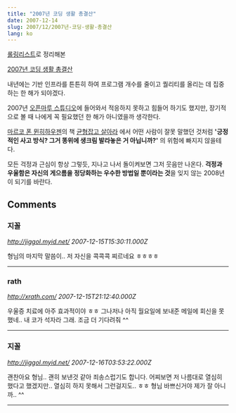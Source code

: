 ```yaml
---
title: "2007년 코딩 생활 총결산"
date: 2007-12-14
slug: 2007/12/2007년-코딩-생활-총결산
lang: ko
---
```


[롤링리스트](http://www.rollinglist.com/)로 정리해본 

[2007년 코딩 생활 총결산](http://rath.rollinglist.com/list/view.do?listId=21285&updDate=1197560428000)


내년에는 기반 인프라를 튼튼히 하여 
프로그램 개수를 줄이고 퀄리티를 올리는 데 집중하는 한 해가 되야겠다.

2007년 [오픈마루 스튜디오](http://www.openmaru.com/)에 들어와서 적응하지 못하고 힘들어 하기도 했지만, 장기적으로 볼 때 나에게 꼭 필요했던 한 해가 아니였을까 생각한다.

[마르코 폰 뮌히하우젠](http://www.yes24.com/searchCenter/searchResult.aspx?keywordAd=&keyword=&qdomain=%C0%FC%C3%BC&query=%B8%B6%B8%A3%C4%DA+%C6%F9+%B9%C0%C8%F7%C7%CF%BF%EC%C1%A8&x=0&y=0)의 책 [균형잡고 살아라](http://www.yes24.com/Goods/FTGoodsView.aspx?goodsNo=408031) 에서 어떤 사람이 잘못 말했던 것처럼 **'긍정적인 사고 방식? 그거 똥위에 생크림 발라놓은 거 아닙니까?'** 의 위험에 빠지지 않을테다.

모든 걱정과 근심이 항상 그렇듯, 지나고 나서 돌이켜보면 그저 웃음만 나온다.
**걱정과 우울함은 자신의 게으름을 정당화하는 우수한 방법일 뿐이라는 것**을 잊지 않는 2008년이 되기를 바란다.

## Comments

### 지꼴
*http://jiggol.myid.net/*
*2007-12-15T15:30:11.000Z*

형님의 마지막 말씀이.. 저 자신을 콕콕콕 찌르네요 ㅎㅎㅎㅎ

---

### rath
*http://xrath.com/*
*2007-12-15T21:12:40.000Z*

우울증 치료에 아주 효과적이야 ㅎㅎ
그나저나 아직 월요일에 보내준 메일에 회신을 못했네.. 
내 코가 석자라 그래. 조금 더 기다려줘 ^^

---

### 지꼴
*http://jiggol.myid.net/*
*2007-12-16T03:53:22.000Z*

괜찬아요 형님.. 괜히 보낸것 같아 죄송스럽기도 합니다. 어찌보면 저 나름대로 열심히 했다고 했겠지만.. 열심히 하지 못해서 그런걸지도.. ㅎㅎ
형님 바쁘신거야 제가 잘 아니까.. ^^

---

